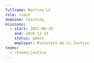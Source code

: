 ```yaml
---
fullname: Martine Lé
role: coach
domaine: Coaching
missions:
  - start: 2022-06-29
    end: 2026-12-19
    status: admin
    employer: Ministère de la Justice
teams:
  - /teams/justice
---
```

